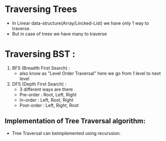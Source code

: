 # Traversing Trees

- In Linear data-structure(Array/Lincked-List) we have only 1 way to traverse.
- But in case of trees we have many to traverse

# Traversing BST :

1. BFS (Breadth First Search) :
   - also know as "Level Order Traversal" here we go from 1 level to next level
2. DFS (Depth First Search) :
   - 3 different ways are there
   - Pre-order : Root, Left, Right
   - In-order : Left, Root, Right
   - Post-order : Left, Right, Root

## Implementation of Tree Traversal algorithm:

- Tree Traversal can beimplemented using recurssion.
